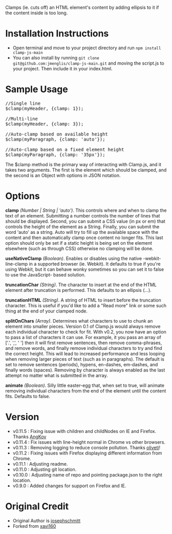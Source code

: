 Clamps (ie. cuts off) an HTML element's content by adding ellipsis to it if the
content inside is too long.

# Installation Instructions

- Open terminal and move to your project directory and run `npm install clamp-js-main`
- You can also install by running `git clone git@github.com:jmenglis/clamp-js-main.git` and moving the script.js to your project. Then include it in your index.html.

# Sample Usage

<pre>
//Single line
$clamp(myHeader, {clamp: 1});

//Multi-line
$clamp(myHeader, {clamp: 3});

//Auto-clamp based on available height
$clamp(myParagraph, {clamp: 'auto'});

//Auto-clamp based on a fixed element height
$clamp(myParagraph, {clamp: '35px'});
</pre>

The $clamp method is the primary way of interacting with Clamp.js, and it takes two
arguments. The first is the element which should be clamped, and the second is an
Object with options in JSON notation.

# Options

**clamp** _(Number | String | 'auto')_. This controls where and when to clamp the
text of an element. Submitting a number controls the number of lines that should
be displayed. Second, you can submit a CSS value (in px or em) that controls the
height of the element as a String. Finally, you can submit the word 'auto' as a string.
Auto will try to fill up the available space with the content and then automatically
clamp once content no longer fits. This last option should only be set if a static
height is being set on the element elsewhere (such as through CSS) otherwise no
clamping will be done.

**useNativeClamp** _(Boolean)_. Enables or disables using the native -webkit-line-clamp
in a supported browser (ie. Webkit). It defaults to true if you're using Webkit,
but it can behave wonky sometimes so you can set it to false to use the JavaScript-
based solution.

**truncationChar** _(String)_. The character to insert at the end of the HTML element
after truncation is performed. This defaults to an ellipsis (…).

**truncationHTML** _(String)_. A string of HTML to insert before the truncation character.
This is useful if you'd like to add a "Read more" link or some such thing at the end of
your clamped node.

**splitOnChars** _(Array)_. Determines what characters to use to chunk an element into
smaller pieces. Version 0.1 of Clamp.js would always remove each individual character
to check for fit. With v0.2, you now have an option to pass a list of characters it
can use. For example, it you pass an array of ['.', ',', ' '] then it will first remove
sentences, then remove comma-phrases, and remove words, and finally remove individual
characters to try and find the correct height. This will lead to increased performance
and less looping when removing larger pieces of text (such as in paragraphs). The default
is set to remove sentences (periods), hypens, en-dashes, em-dashes, and finally words
(spaces). Removing by character is always enabled as the last attempt no matter what
is submitted in the array.

**animate** _(Boolean)_. Silly little easter-egg that, when set to true, will animate
removing individual characters from the end of the element until the content fits.
Defaults to false.

# Version

- v0.11.5 : Fixing issue with children and childNodes on IE and Firefox. Thanks [AngKov](https://github.com/AngKov)
- v0.11.4 : Fix issues with line-height normal in Chrome vs other browsers.
- v0.11.3 : Removing logging to reduce console pollution. Thanks [oliveti](https://github.com/oliveti)!
- v0.11.2 : Fixing issues with Firefox displaying different information from Chrome.
- v0.11.1 : Adjusting readme.
- v0.11.0 : Adjusting git location.
- v0.10.0 : Adjusting name of repo and pointing package.json to the right location.
- v0.9.0 : Added changes for support on Firefox and IE.

# Original Credit

- Original Author is [josephschmitt](https://github.com/josephschmitt/Clamp.js/)
- Forked from [xavi160](https://github.com/xavi160/Clamp.js)
